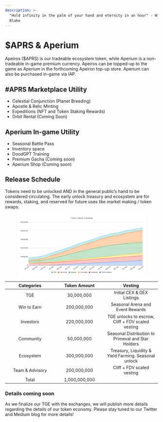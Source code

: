 ```yaml
---
description: >-
  "Hold infinity in the palm of your hand and eternity in an hour" - William
  Blake
---
```


# $APRS & Aperium

Apeiros ($APRS) is our tradeable ecosystem token, while Aperium is a non-tradeable in-game premium currency. Apeiros can be topped-up to the game as Aperium in the forthcoming Apeiron top-up store. Aperium can also be purchased in-game via IAP.&#x20;

## #APRS Marketplace Utility&#x20;

* Celestial Conjunction (Planet Breeding)
* Apostle & Relic Minting&#x20;
* Expeditions (NFT and Token Staking Rewards)&#x20;
* Orbit Rental (Coming Soon)

## Aperium In-game Utility&#x20;

* Seasonal Battle Pass
* Inventory space
* DoodGPT Training
* Premium Gacha (Coming soon)
* Aperium Shop (Coming soon)

## **Release Schedule**

Tokens need to be unlocked AND in the general public’s hand to be considered circulating. The early unlock treasury and ecosystem are for rewards, staking, and reserved for future uses like market making / token swaps.

<figure><img src="../../../../.gitbook/assets/Token Unlock Schedule (1).png" alt=""><figcaption></figcaption></figure>

<table><thead><tr><th width="150" align="center">Categories</th><th width="148.4" align="center">Token Amount</th><th align="center">Vesting</th></tr></thead><tbody><tr><td align="center">TGE</td><td align="center">30,000,000</td><td align="center">Initial CEX &#x26; DEX  Listings</td></tr><tr><td align="center">Win to Earn</td><td align="center">200,000,000</td><td align="center">Seasonal Arena and Event Rewards</td></tr><tr><td align="center">Investors</td><td align="center">220,000,000</td><td align="center">TGE unlocks to escrow, Cliff + FDV scaled vesting</td></tr><tr><td align="center">Community</td><td align="center">50,000,000</td><td align="center">Seasonal Distribution to Primeval and Star Holders</td></tr><tr><td align="center">Ecosystem</td><td align="center">300,000,000</td><td align="center">Treasury, Liquidity &#x26; Yield Farming. Seasonal unlock</td></tr><tr><td align="center">Team &#x26; Advisory</td><td align="center">200,000,000</td><td align="center">Cliff + FDV scaled vesting</td></tr><tr><td align="center">Total</td><td align="center">1,000,000,000</td><td align="center"></td></tr></tbody></table>

### **Details coming soon**

As we finalize our TGE with the exchanges, we will publish more details regarding the details of our token economy. Please stay tuned to our Twitter and Medium blog for more details!

